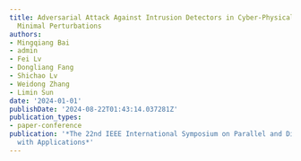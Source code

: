 ```yaml
---
title: Adversarial Attack Against Intrusion Detectors in Cyber-Physical Systems With
  Minimal Perturbations
authors:
- Mingqiang Bai
- admin
- Fei Lv
- Dongliang Fang
- Shichao Lv
- Weidong Zhang
- Limin Sun
date: '2024-01-01'
publishDate: '2024-08-22T01:43:14.037281Z'
publication_types:
- paper-conference
publication: '*The 22nd IEEE International Symposium on Parallel and Distributed Processing
  with Applications*'
---
```


